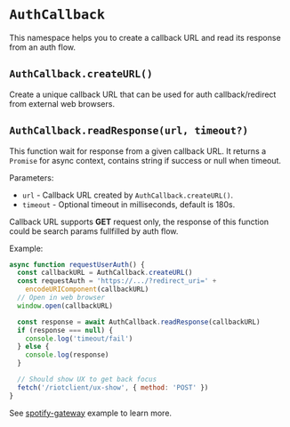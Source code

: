 # `AuthCallback` <Badge type="tip" text="since v1.0" />

This namespace helps you to create a callback URL and read its response from an
auth flow.

## `AuthCallback.createURL()`

Create a unique callback URL that can be used for auth callback/redirect from
external web browsers.

## `AuthCallback.readResponse(url, timeout?)`

This function wait for response from a given callback URL. It returns a
`Promise` for async context, contains string if success or null when timeout.

Parameters:

- `url` - Callback URL created by `AuthCallback.createURL()`.
- `timeout` - Optional timeout in milliseconds, default is 180s.

Callback URL supports **GET** request only, the response of this function could
be search params fullfilled by auth flow.

Example:

```js
async function requestUserAuth() {
  const callbackURL = AuthCallback.createURL()
  const requestAuth = 'https://.../?redirect_uri=' +
    encodeURIComponent(callbackURL)
  // Open in web browser
  window.open(callbackURL)

  const response = await AuthCallback.readResponse(callbackURL)
  if (response === null) {
    console.log('timeout/fail')
  } else {
    console.log(response)
  }

  // Should show UX to get back focus
  fetch('/riotclient/ux-show', { method: 'POST' })
}
```

See [spotify-gateway](https://github.com/LeagueLoader/spotify-gateway) example
to learn more.
